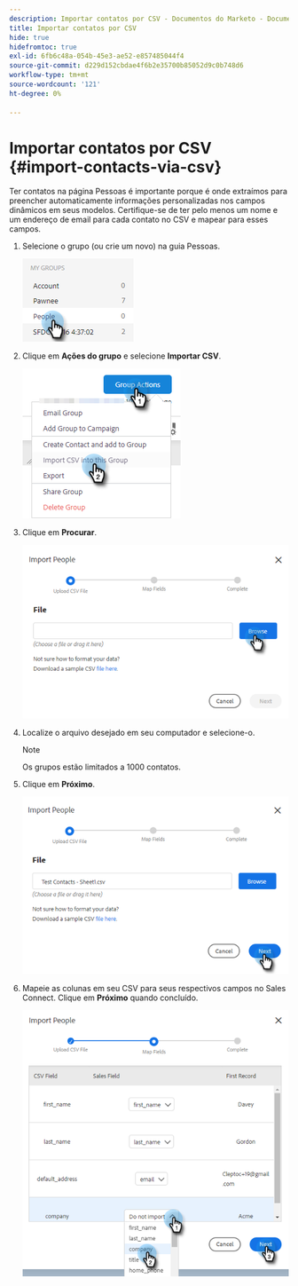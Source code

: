 ```yaml
---
description: Importar contatos por CSV - Documentos do Marketo - Documentação do produto
title: Importar contatos por CSV
hide: true
hidefromtoc: true
exl-id: 6fb6c48a-054b-45e3-ae52-e857485044f4
source-git-commit: d229d152cbdae4f6b2e35700b85052d9c0b748d6
workflow-type: tm+mt
source-wordcount: '121'
ht-degree: 0%

---
```


# Importar contatos por CSV {#import-contacts-via-csv}

Ter contatos na página Pessoas é importante porque é onde extraímos para preencher automaticamente informações personalizadas nos campos dinâmicos em seus modelos. Certifique-se de ter pelo menos um nome e um endereço de email para cada contato no CSV e mapear para esses campos.

1. Selecione o grupo (ou crie um novo) na guia Pessoas.

   ![](assets/import-contacts-via-csv-1.png)

1. Clique em **Ações do grupo** e selecione **Importar CSV**.

   ![](assets/import-contacts-via-csv-2.png)

1. Clique em **Procurar**.

   ![](assets/import-contacts-via-csv-3.png)

1. Localize o arquivo desejado em seu computador e selecione-o.

   >[!NOTE]
   >
   >Os grupos estão limitados a 1000 contatos.

1. Clique em **Próximo**.

   ![](assets/import-contacts-via-csv-4.png)

1. Mapeie as colunas em seu CSV para seus respectivos campos no Sales Connect. Clique em **Próximo** quando concluído.

   ![](assets/import-contacts-via-csv-5.png)

